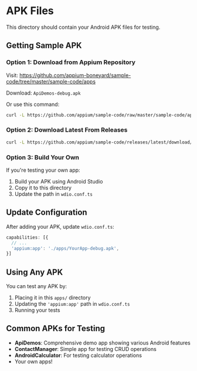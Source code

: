 # APK Files

This directory should contain your Android APK files for testing.

## Getting Sample APK

### Option 1: Download from Appium Repository

Visit: https://github.com/appium-boneyard/sample-code/tree/master/sample-code/apps

Download: `ApiDemos-debug.apk`

Or use this command:
```bash
curl -L https://github.com/appium/sample-code/raw/master/sample-code/apps/ApiDemos-debug.apk -o apps/ApiDemos-debug.apk
```

### Option 2: Download Latest From Releases

```bash
curl -L https://github.com/appium/sample-code/releases/latest/download/ApiDemos-debug.apk -o apps/ApiDemos-debug.apk
```

### Option 3: Build Your Own

If you're testing your own app:
1. Build your APK using Android Studio
2. Copy it to this directory
3. Update the path in `wdio.conf.ts`

## Update Configuration

After adding your APK, update `wdio.conf.ts`:

```typescript
capabilities: [{
  // ...
  'appium:app': './apps/YourApp-debug.apk',
}]
```

## Using Any APK

You can test any APK by:

1. Placing it in this `apps/` directory
2. Updating the `'appium:app'` path in `wdio.conf.ts`
3. Running your tests

## Common APKs for Testing

- **ApiDemos**: Comprehensive demo app showing various Android features
- **ContactManager**: Simple app for testing CRUD operations
- **AndroidCalculator**: For testing calculator operations
- Your own apps!

